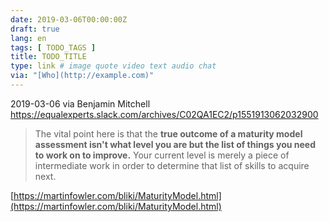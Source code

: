 ```yaml
---
date: 2019-03-06T00:00:00Z
draft: true
lang: en
tags: [ TODO_TAGS ]
title: TODO_TITLE
type: link # image quote video text audio chat
via: "[Who](http://example.com)"
---
```



2019-03-06 via Benjamin Mitchell
https://equalexperts.slack.com/archives/C02QA1EC2/p1551913062032900

> The vital point here is that the **true outcome of a maturity model assessment isn't what level you are but the list of things you need to work on to improve.** Your current level is merely a piece of intermediate work in order to determine that list of skills to acquire next.

[https://martinfowler.com/bliki/MaturityModel.html](https://martinfowler.com/bliki/MaturityModel.html)

